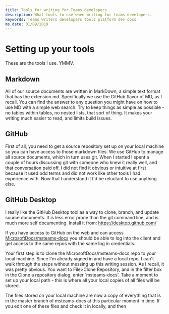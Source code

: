 ```yaml
---
title: Tools for writing for Teams developers
description: What tools to use when writing for teams developers. 
keywords: Teams writers developers tools platform dev docs
ms.date: 01/09/2019
---
```

# Setting up your tools

These are the tools I use. YMMV.

## Markdown

All of our source documents are written in MarkDown, a simple text format that has the extension md.  Specifically we use the GitHub flavor of MD, as I recall.  You can find the answer to any question you might have on how to use MD with a simple web search. Try to keep things as simple as possible - no tables within tables, no nested lists, that sort of thing. It makes your writing much easier to read, and limits build issues.

## GitHub

First of all, you need to get a source repository set up on your local machine so you can have access to those markdown files.  We use GitHub to manage all source documents, which in turn uses git.
When I started I spent a couple of hours discussing git with someone who knew it really well, and that conversation paid off. I did not find it obvious or intuitive at first because it used odd terms and did not work like other tools I had experience with. Now that I understand it I'd be reluctant to use anything else.

## GitHub Desktop

I really like the GitHub Desktop tool as a way to clone, branch, and update source documents. It is less error prone than the git command line, and is much more self documenting.
Install it from: https://desktop.github.com/

If you have access to GitHub on the web and can access [MicrosoftDocs/msteams-docs](https://github.com/MicrosoftDocs/msteams-docs) you should be able to log into the client and get access to the same repos with the same log in credentials.

Your first step is to clone the MicrosoftDocs/msteams-docs repo to your local machine. Since I'm already signed in and have a local repo, I can't walk through the steps without messing up this writing session. As I recall, it was pretty obvious. You want to File>Clone Repository, and in the filter box in the Clone a repository dialog, enter `msteams-docs'. Take a moment to set up your local path - this is where all your local copies of all files will be stored.

The files stored on your local machine are now a copy of everything that is in the master branch of msteams-docs at this particular moment in time.  If you edit one of these files and check it in locally, and then 